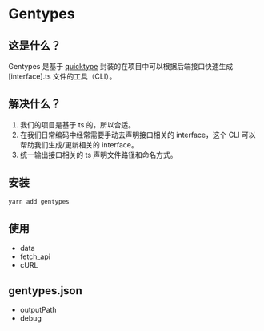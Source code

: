 # Gentypes

## 这是什么？

Gentypes 是基于 [quicktype](https://quicktype.io/) 封装的在项目中可以根据后端接口快速生成 [interface].ts 文件的工具（CLI）。

## 解决什么？

1. 我们的项目是基于 ts 的，所以合适。
2. 在我们日常编码中经常需要手动去声明接口相关的 interface，这个 CLI 可以帮助我们生成/更新相关的 interface。
3. 统一输出接口相关的 ts 声明文件路径和命名方式。

## 安装

```bash
yarn add gentypes
```

## 使用

- data
- fetch_api
- cURL

## gentypes.json

- outputPath
- debug 
